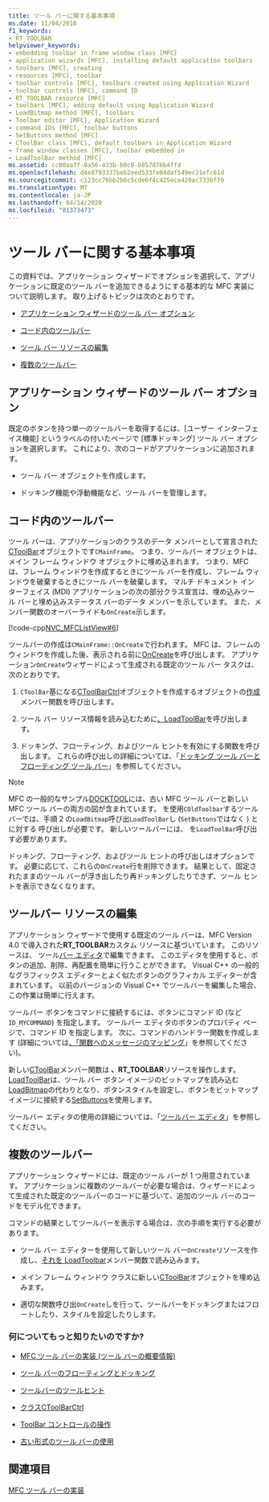 ```yaml
---
title: ツール バーに関する基本事項
ms.date: 11/04/2016
f1_keywords:
- RT_TOOLBAR
helpviewer_keywords:
- embedding toolbar in frame window class [MFC]
- application wizards [MFC], installing default application toolbars
- toolbars [MFC], creating
- resources [MFC], toolbar
- toolbar controls [MFC], toolbars created using Application Wizard
- toolbar controls [MFC], command ID
- RT_TOOLBAR resource [MFC]
- toolbars [MFC], adding default using Application Wizard
- LoadBitmap method [MFC], toolbars
- Toolbar editor [MFC], Application Wizard
- command IDs [MFC], toolbar buttons
- SetButtons method [MFC]
- CToolBar class [MFC], default toolbars in Application Wizard
- frame window classes [MFC], toolbar embedded in
- LoadToolBar method [MFC]
ms.assetid: cc00aaff-8a56-433b-b0c0-b857d76b4ffd
ms.openlocfilehash: d4e8793337beb2eed533fe04daf549ec21efc61d
ms.sourcegitcommit: c123cc76bb2b6c5cde6f4c425ece420ac733bf70
ms.translationtype: MT
ms.contentlocale: ja-JP
ms.lasthandoff: 04/14/2020
ms.locfileid: "81373473"
---
```

# <a name="toolbar-fundamentals"></a>ツール バーに関する基本事項

この資料では、アプリケーション ウィザードでオプションを選択して、アプリケーションに既定のツール バーを追加できるようにする基本的な MFC 実装について説明します。 取り上げるトピックは次のとおりです。

- [アプリケーション ウィザードのツール バー オプション](#_core_the_appwizard_toolbar_option)

- [コード内のツールバー](#_core_the_toolbar_in_code)

- [ツール バー リソースの編集](#_core_editing_the_toolbar_resource)

- [複数のツールバー](#_core_multiple_toolbars)

## <a name="the-application-wizard-toolbar-option"></a><a name="_core_the_appwizard_toolbar_option"></a>アプリケーション ウィザードのツール バー オプション

既定のボタンを持つ単一のツールバーを取得するには、[ユーザー インターフェイス機能] というラベルの付いたページで [標準ドッキング] ツール バー オプションを選択します。 これにより、次のコードがアプリケーションに追加されます。

- ツール バー オブジェクトを作成します。

- ドッキング機能や浮動機能など、ツール バーを管理します。

## <a name="the-toolbar-in-code"></a><a name="_core_the_toolbar_in_code"></a>コード内のツールバー

ツール バーは、アプリケーションのクラスのデータ メンバーとして宣言された[CToolBar](../mfc/reference/ctoolbar-class.md)オブジェクトです`CMainFrame`。 つまり、ツールバー オブジェクトは、メイン フレーム ウィンドウ オブジェクトに埋め込まれます。 つまり、MFC は、フレーム ウィンドウを作成するときにツール バーを作成し、フレーム ウィンドウを破棄するときにツール バーを破棄します。 マルチ ドキュメント インターフェイス (MDI) アプリケーションの次の部分クラス宣言は、埋め込みツール バーと埋め込みステータス バーのデータ メンバーを示しています。 また、メンバー関数のオーバーライドも`OnCreate`示します。

[!code-cpp[NVC_MFCListView#6](../atl/reference/codesnippet/cpp/toolbar-fundamentals_1.h)]

ツールバーの作成は`CMainFrame::OnCreate`で行われます。 MFC は、フレームのウィンドウを作成した後、表示される前に[OnCreate](../mfc/reference/cwnd-class.md#oncreate)を呼び出します。 アプリケーション`OnCreate`ウィザードによって生成される既定のツール バー タスクは、次のとおりです。

1. `CToolBar`基になる[CToolBarCtrl](../mfc/reference/ctoolbarctrl-class.md)オブジェクトを作成するオブジェクトの[作成](../mfc/reference/ctoolbar-class.md#create)メンバー関数を呼び出します。

1. ツール バー リソース情報を読み込むために[、LoadToolBar](../mfc/reference/ctoolbar-class.md#loadtoolbar)を呼び出します。

1. ドッキング、フローティング、およびツール ヒントを有効にする関数を呼び出します。 これらの呼び出しの詳細については、「[ドッキング ツール バーとフローティング ツール バー](../mfc/docking-and-floating-toolbars.md)」を参照してください。

> [!NOTE]
> MFC の一般的なサンプル[DOCKTOOL](../overview/visual-cpp-samples.md)には、古い MFC ツール バーと新しい MFC ツール バーの両方の図が含まれています。 を使用`COldToolbar`するツールバーでは、手順 2 の`LoadBitmap`呼び出`LoadToolBar`し (`SetButtons`ではなく ) と に対する 呼び出しが必要です。 新しいツールバーには、 を`LoadToolBar`呼び出す必要があります。

ドッキング、フローティング、およびツール ヒントの呼び出しはオプションです。 必要に応じて、これらの`OnCreate`行を削除できます。 結果として、固定されたままのツール バーが浮き出したり再ドッキングしたりできず、ツール ヒントを表示できなくなります。

## <a name="editing-the-toolbar-resource"></a><a name="_core_editing_the_toolbar_resource"></a>ツールバー リソースの編集

アプリケーション ウィザードで使用する既定のツール バーは、MFC Version 4.0 で導入された**RT_TOOLBAR**カスタム リソースに基づいています。 このリソースは、 ツール[バー エディタ](../windows/toolbar-editor.md)で編集できます。 このエディタを使用すると、ボタンの追加、削除、再配置を簡単に行うことができます。 Visual C++ の一般的なグラフィックス エディターとよく似たボタンのグラフィカル エディターが含まれています。 以前のバージョンの Visual C++ でツールバーを編集した場合、この作業は簡単に行えます。

ツールバー ボタンをコマンドに接続するには、ボタンにコマンド ID (など`ID_MYCOMMAND`) を指定します。 ツールバー エディタのボタンのプロパティ ページで、コマンド ID を指定します。 次に、コマンドのハンドラー関数を作成します (詳細については[、「関数へのメッセージのマッピング](../mfc/reference/mapping-messages-to-functions.md)」を参照してください)。

新しい[CToolBar](../mfc/reference/ctoolbar-class.md)メンバー関数は **、RT_TOOLBAR**リソースを操作します。 [LoadToolBar](../mfc/reference/ctoolbar-class.md#loadtoolbar)は、ツール バー ボタン イメージのビットマップを読み込む[LoadBitmap](../mfc/reference/ctoolbar-class.md#loadbitmap)の代わりとなり、ボタンスタイルを設定し、ボタンをビットマップ イメージに接続する[SetButtons](../mfc/reference/ctoolbar-class.md#setbuttons)を使用します。

ツールバー エディタの使用の詳細については、「[ツールバー エディタ](../windows/toolbar-editor.md)」を参照してください。

## <a name="multiple-toolbars"></a><a name="_core_multiple_toolbars"></a>複数のツールバー

アプリケーション ウィザードには、既定のツール バーが 1 つ用意されています。 アプリケーションに複数のツールバーが必要な場合は、ウィザードによって生成された既定のツールバーのコードに基づいて、追加のツール バーのコードをモデル化できます。

コマンドの結果としてツールバーを表示する場合は、次の手順を実行する必要があります。

- ツール バー エディターを使用して新しいツール バー`OnCreate`リソースを作成し、[それを LoadToolbar](../mfc/reference/ctoolbar-class.md#loadtoolbar)メンバー関数で読み込みます。

- メイン フレーム ウィンドウ クラスに新しい[CToolBar](../mfc/reference/ctoolbar-class.md)オブジェクトを埋め込みます。

- 適切な関数呼び出`OnCreate`しを行って、ツールバーをドッキングまたはフロートしたり、スタイルを設定したりします。

### <a name="what-do-you-want-to-know-more-about"></a>何についてもっと知りたいのですか?

- [MFC ツール バーの実装 (ツール バーの概要情報)](../mfc/mfc-toolbar-implementation.md)

- [ツール バーのフローティングとドッキング](../mfc/docking-and-floating-toolbars.md)

- [ツールバーのツールヒント](../mfc/toolbar-tool-tips.md)

- [クラス](../mfc/reference/ctoolbar-class.md)[CToolBarCtrl](../mfc/reference/ctoolbarctrl-class.md)

- [ToolBar コントロールの操作](../mfc/working-with-the-toolbar-control.md)

- [古い形式のツール バーの使用](../mfc/using-your-old-toolbars.md)

## <a name="see-also"></a>関連項目

[MFC ツール バーの実装](../mfc/mfc-toolbar-implementation.md)
